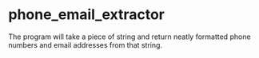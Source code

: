 # phone_email_extractor
The program will take a piece of string and return neatly formatted phone numbers and email addresses from that string.
